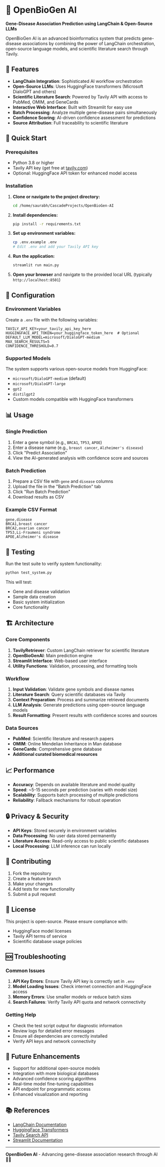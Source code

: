 # 🧬 OpenBioGen AI

**Gene-Disease Association Prediction using LangChain & Open-Source LLMs**

OpenBioGen AI is an advanced bioinformatics system that predicts gene-disease associations by combining the power of LangChain orchestration, open-source language models, and scientific literature search through Tavily.

## 🌟 Features

- **LangChain Integration**: Sophisticated AI workflow orchestration
- **Open-Source LLMs**: Uses HuggingFace transformers (Microsoft DialoGPT and others)
- **Scientific Literature Search**: Powered by Tavily API with access to PubMed, OMIM, and GeneCards
- **Interactive Web Interface**: Built with Streamlit for easy use
- **Batch Processing**: Analyze multiple gene-disease pairs simultaneously
- **Confidence Scoring**: AI-driven confidence assessment for predictions
- **Source Attribution**: Full traceability to scientific literature

## 🚀 Quick Start

### Prerequisites

- Python 3.8 or higher
- Tavily API key (get free at [tavily.com](https://tavily.com/))
- Optional: HuggingFace API token for enhanced model access

### Installation

1. **Clone or navigate to the project directory:**
   ```bash
   cd /home/saurabh/CascadeProjects/OpenBioGen-AI
   ```

2. **Install dependencies:**
   ```bash
   pip install -r requirements.txt
   ```

3. **Set up environment variables:**
   ```bash
   cp .env.example .env
   # Edit .env and add your Tavily API key
   ```

4. **Run the application:**
   ```bash
   streamlit run main.py
   ```

5. **Open your browser** and navigate to the provided local URL (typically `http://localhost:8501`)

## 🔧 Configuration

### Environment Variables

Create a `.env` file with the following variables:

```env
TAVILY_API_KEY=your_tavily_api_key_here
HUGGINGFACE_API_TOKEN=your_huggingface_token_here  # Optional
DEFAULT_LLM_MODEL=microsoft/DialoGPT-medium
MAX_SEARCH_RESULTS=5
CONFIDENCE_THRESHOLD=0.7
```

### Supported Models

The system supports various open-source models from HuggingFace:

- `microsoft/DialoGPT-medium` (default)
- `microsoft/DialoGPT-large`
- `gpt2`
- `distilgpt2`
- Custom models compatible with HuggingFace transformers

## 📊 Usage

### Single Prediction

1. Enter a gene symbol (e.g., `BRCA1`, `TP53`, `APOE`)
2. Enter a disease name (e.g., `breast cancer`, `Alzheimer's disease`)
3. Click "Predict Association"
4. View the AI-generated analysis with confidence score and sources

### Batch Prediction

1. Prepare a CSV file with `gene` and `disease` columns
2. Upload the file in the "Batch Prediction" tab
3. Click "Run Batch Prediction"
4. Download results as CSV

### Example CSV Format

```csv
gene,disease
BRCA1,breast cancer
BRCA2,ovarian cancer
TP53,Li-Fraumeni syndrome
APOE,Alzheimer's disease
```

## 🧪 Testing

Run the test suite to verify system functionality:

```bash
python test_system.py
```

This will test:
- Gene and disease validation
- Sample data creation
- Basic system initialization
- Core functionality

## 🏗️ Architecture

### Core Components

1. **TavilyRetriever**: Custom LangChain retriever for scientific literature
2. **OpenBioGenAI**: Main prediction engine
3. **Streamlit Interface**: Web-based user interface
4. **Utility Functions**: Validation, processing, and formatting tools

### Workflow

1. **Input Validation**: Validate gene symbols and disease names
2. **Literature Search**: Query scientific databases via Tavily
3. **Context Preparation**: Process and summarize retrieved documents
4. **LLM Analysis**: Generate predictions using open-source language models
5. **Result Formatting**: Present results with confidence scores and sources

### Data Sources

- **PubMed**: Scientific literature and research papers
- **OMIM**: Online Mendelian Inheritance in Man database
- **GeneCards**: Comprehensive gene database
- **Additional curated biomedical resources**

## 📈 Performance

- **Accuracy**: Depends on available literature and model quality
- **Speed**: ~5-15 seconds per prediction (varies with model size)
- **Scalability**: Supports batch processing of multiple predictions
- **Reliability**: Fallback mechanisms for robust operation

## 🔒 Privacy & Security

- **API Keys**: Stored securely in environment variables
- **Data Processing**: No user data stored permanently
- **Literature Access**: Read-only access to public scientific databases
- **Local Processing**: LLM inference can run locally

## 🤝 Contributing

1. Fork the repository
2. Create a feature branch
3. Make your changes
4. Add tests for new functionality
5. Submit a pull request

## 📝 License

This project is open-source. Please ensure compliance with:
- HuggingFace model licenses
- Tavily API terms of service
- Scientific database usage policies

## 🆘 Troubleshooting

### Common Issues

1. **API Key Errors**: Ensure Tavily API key is correctly set in `.env`
2. **Model Loading Issues**: Check internet connection and HuggingFace access
3. **Memory Errors**: Use smaller models or reduce batch sizes
4. **Search Failures**: Verify Tavily API quota and network connectivity

### Getting Help

- Check the test script output for diagnostic information
- Review logs for detailed error messages
- Ensure all dependencies are correctly installed
- Verify API keys and network connectivity

## 🔮 Future Enhancements

- Support for additional open-source models
- Integration with more biological databases
- Advanced confidence scoring algorithms
- Real-time model fine-tuning capabilities
- API endpoint for programmatic access
- Enhanced visualization and reporting

## 📚 References

- [LangChain Documentation](https://docs.langchain.com/)
- [HuggingFace Transformers](https://huggingface.co/transformers/)
- [Tavily Search API](https://tavily.com/)
- [Streamlit Documentation](https://docs.streamlit.io/)

---

**OpenBioGen AI** - Advancing gene-disease association research through AI 🧬✨
